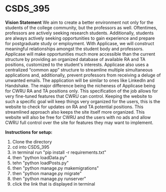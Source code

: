 # CSDS_395

**Vision Statement**
We aim to create a better environment not only for the students of the college community, but the
professors as well. Oftentimes, professors are actively seeking research students. Additionally,
students are always actively seeking opportunities to gain experience and prepare for
postgraduate study or employment. With Applicase, we will construct meaningful relationships
amongst the student body and professors. Applicase will make opportunities much more
accessible than the current structure by providing an organized database of available RA and TA
positions, customized to the student's interests. Applicase also uses a centralized “common app”
structure to streamline multiple simultaneous applications and, additionally, prevent professors
from receiving a deluge of unwanted emails. The application will be similar to ones like
LinkedIn and Handshake. The major difference being the nicheness of Applicase being for
CWRU RA and TA positions only. This specification of the job allows for very fine-tuned
features that CWRU can control. Keeping the website to such a specific goal will keep things
very organized for the users, this is the website to check for updates on RA and TA potential
positions. This streamlined approach also keeps the site itself more organized. This website will
also be free for CWRU and the users with no ads and allow CWRU full control over the site for
features they may want to implement.

**Instructions for setup:**
1. Clone the directory
2. cd into CSDS_395 
3. in terminal run "pip install -r requirements.txt"
4. then "python loadData.py"
5. tehn "python loadPosts.py"
6. then "python manage.py makemigrations"
7. then "python manage.py migrate"
8. then "python manage.py runserver"
9. click the link that is displayed in terminal
